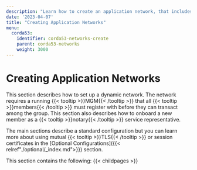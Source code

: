 ```yaml
---
description: "Learn how to create an application network, that includes a a running MGM that all members must register with before they can transact among the group."
date: '2023-04-07'
title: "Creating Application Networks"
menu:
  corda53:
    identifier: corda53-networks-create
    parent: corda53-networks
    weight: 3000
---
```

# Creating Application Networks

This section describes how to set up a dynamic network. The network requires a running {{< tooltip >}}MGM{{< /tooltip >}} that all {{< tooltip >}}members{{< /tooltip >}} must register with before they can transact among the group. This section also describes how to onboard a new member as a {{< tooltip >}}notary{{< /tooltip >}} service representative.

The main sections describe a standard configuration but you can learn more about using mutual {{< tooltip >}}TLS{{< /tooltip >}} or session certificates in the [Optional Configurations]({{< relref"./optional/_index.md">}}) section.

This section contains the following:
{{< childpages >}}
